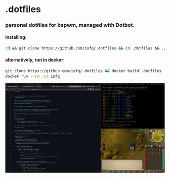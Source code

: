  .dotfiles
======
### personal dotfiles for bspwm, managed with Dotbot.


#### installing:

```bash
cd && git clone https://github.com/iofq/.dotfiles && cd .dotfiles && ./install
```

#### alternatively, run in docker:
```bash
git clone https://github.com/iofq/.dotfiles && docker build .dotfiles -t iofq
docker run --rm -it iofq
```

![Screenshot](https://github.com/iofq/.dotfiles/raw/master/scrot.png)
